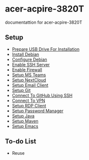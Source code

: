 # acer-acpire-3820T

documentattion for acer-acpire-3820T

## Setup

* [Prepare USB Drive For Installation](https://github.com/Software-Ingenieur-Begerad/setup/blob/main/doc/bootable-usb-drive.md)
* [Install Debian](https://github.com/Software-Ingenieur-Begerad/setup/blob/main/doc/debian-install.md)
* [Configure Debian](https://github.com/Software-Ingenieur-Begerad/setup/blob/main/doc/debian-config.md)
* [Enable SSH Server](https://github.com/Software-Ingenieur-Begerad/setup/blob/main/doc/ssh-server.md)
* [Enable Firewall](https://github.com/Software-Ingenieur-Begerad/setup/blob/main/doc/firewall.md)
* [Setup MS Teams](https://github.com/Software-Ingenieur-Begerad/setup/blob/main/doc/ms-teams.md)
* [Setup NextCloud](https://github.com/Software-Ingenieur-Begerad/setup/blob/main/doc/nextcloud.md)
* [Setup Email Client](https://github.com/Software-Ingenieur-Begerad/setup/blob/main/doc/email-client.md)
* [Setup Git](https://github.com/Software-Ingenieur-Begerad/setup/blob/main/doc/git.md)
* [Connect To GitHub Using SSH](https://github.com/Software-Ingenieur-Begerad/setup/blob/main/doc/github-ssh.md)
* [Connect To VPN](https://github.com/Software-Ingenieur-Begerad/setup/blob/main/doc/vpn.md)
* [Setup RDP Client](https://github.com/Software-Ingenieur-Begerad/setup/blob/main/doc/rdp.md)
* [Setup Password Manager](https://github.com/Software-Ingenieur-Begerad/setup/blob/main/doc/pwd-mgmt.md)
* [Setup Java](https://github.com/Software-Ingenieur-Begerad/setup/blob/main/doc/java.md)
* [Setup Maven](https://github.com/Software-Ingenieur-Begerad/setup/blob/main/doc/maven.md)
* [Setup Emacs](https://github.com/Software-Ingenieur-Begerad/setup/blob/main/doc/emacs.md)

## To-do List

* Reuse
